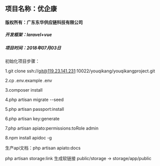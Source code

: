 ## 项目名称：优企康

#### 版权所有：广东东华供应链科技有限公司

##### 开发框架：laravel+vue
##### 项目时间：2018年07月03日

初始化项目步骤：

  1.git clone ssh://git@119.23.141.231:10022/youqikang/youqikangproject.git

  2.cp .env.example .env

  3.composer install

  4.php artisan migrate --seed

  5.php artisan passport:install

  6.php artisan key:generate

  7.php artisan apiato:permissions:toRole admin

  8.npm install apidoc -g


生产api文档：php artisan apiato:docs

php artisan storage:link  生成软链接 public/storage -> storage/app/public






